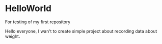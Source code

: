 # HelloWorld
For testing of my first repository
 
 Hello everyone,
 I wan't to create simple project about recording data about weight.
